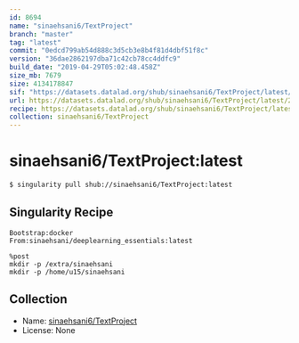 ```yaml
---
id: 8694
name: "sinaehsani6/TextProject"
branch: "master"
tag: "latest"
commit: "0edcd799ab54d888c3d5cb3e8b4f81d4dbf51f8c"
version: "36dae2862197dba71c42cb78cc4ddfc9"
build_date: "2019-04-29T05:02:48.458Z"
size_mb: 7679
size: 4134178847
sif: "https://datasets.datalad.org/shub/sinaehsani6/TextProject/latest/2019-04-29-0edcd799-36dae286/36dae2862197dba71c42cb78cc4ddfc9.simg"
url: https://datasets.datalad.org/shub/sinaehsani6/TextProject/latest/2019-04-29-0edcd799-36dae286/
recipe: https://datasets.datalad.org/shub/sinaehsani6/TextProject/latest/2019-04-29-0edcd799-36dae286/Singularity
collection: sinaehsani6/TextProject
---
```


# sinaehsani6/TextProject:latest

```bash
$ singularity pull shub://sinaehsani6/TextProject:latest
```

## Singularity Recipe

```singularity
Bootstrap:docker  
From:sinaehsani/deeplearning_essentials:latest

%post
mkdir -p /extra/sinaehsani
mkdir -p /home/u15/sinaehsani
```

## Collection

 - Name: [sinaehsani6/TextProject](https://github.com/sinaehsani6/TextProject)
 - License: None

